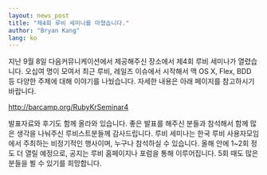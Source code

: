 ```yaml
---
layout: news_post
title: "제4회 루비 세미나를 마쳤습니다."
author: "Bryan Kang"
lang: ko
---
```


지난 9월 8일 다음커뮤니케이션에서 제공해주신 장소에서 제4회 루비 세미나가 열렸습니다. 오십여 명이 모여서 최근 루비, 레일즈
이슈에서 시작해서 맥 OS X, Flex, BDD 등 다양한 주제에 대해 이야기를 나눴습니다. 자세한 내용은 아래 페이지를
참고하시기 바랍니다.

http://barcamp.org/RubyKrSeminar4

발표자료와 후기도 함께 올라와 있습니다. 좋은 발표를 해주신 분들과 참석해서 함께 많은 생각을 나눠주신 루비스트분들께
감사드립니다. 루비 세미나는 한국 루비 사용자모임에서 주최하는 비정기적인 행사이며, 누구나 참석하실 수 있습니다. 올해 안에 1~2회
정도 더 열릴 예정으로, 공지는 루비 홈페이지나 포럼을 통해 이루어집니다. 5회 때도 많은 분들을 뵐 수 있기를 희망합니다.

